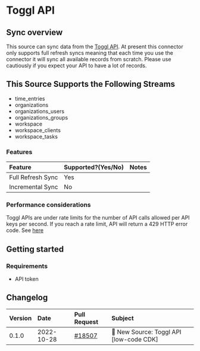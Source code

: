 # Toggl API

## Sync overview

This source can sync data from the [Toggl API](https://developers.track.toggl.com/docs/). At present
this connector only supports full refresh syncs meaning that each time you use the connector it will
sync all available records from scratch. Please use cautiously if you expect your API to have a lot
of records.

## This Source Supports the Following Streams

- time_entries
- organizations
- organizations_users
- organizations_groups
- workspace
- workspace_clients
- workspace_tasks

### Features

| Feature           | Supported?\(Yes/No\) | Notes |
| :---------------- | :------------------- | :---- |
| Full Refresh Sync | Yes                  |       |
| Incremental Sync  | No                   |       |

### Performance considerations

Toggl APIs are under rate limits for the number of API calls allowed per API keys per second. If you
reach a rate limit, API will return a 429 HTTP error code. See
[here](https://developers.track.toggl.com/docs/#the-api-format)

## Getting started

### Requirements

- API token

## Changelog

| Version | Date       | Pull Request                                              | Subject                                 |
| :------ | :--------- | :-------------------------------------------------------- | :-------------------------------------- |
| 0.1.0   | 2022-10-28 | [#18507](https://github.com/airbytehq/airbyte/pull/18507) | 🎉 New Source: Toggl API [low-code CDK] |
